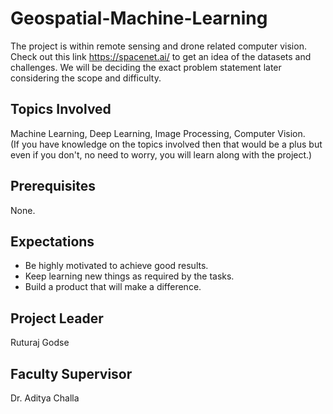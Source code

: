 # Geospatial-Machine-Learning

The project is within remote sensing and drone related computer vision. Check out this link https://spacenet.ai/ to get an idea of the datasets and challenges. We will be deciding the exact problem statement later considering the scope and difficulty.

## Topics Involved
Machine Learning, Deep Learning, Image Processing, Computer Vision.  
(If you have knowledge on the topics involved then that would be a plus but even if you don't, no need to worry, you will learn along with the project.)

## Prerequisites
None.

## Expectations
- Be highly motivated to achieve good results.
- Keep learning new things as required by the tasks.
- Build a product that will make a difference.

## Project Leader
Ruturaj Godse

## Faculty Supervisor
Dr. Aditya Challa


